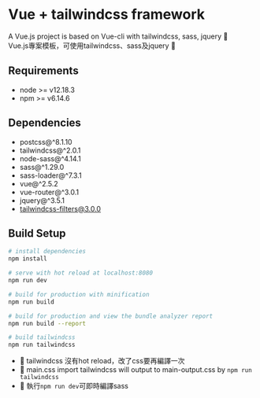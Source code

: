 # Vue + tailwindcss framework

A Vue.js project is based on Vue-cli with tailwindcss, sass, jquery 🎉  
Vue.js專案模板，可使用tailwindcss、sass及jquery 🎉

## Requirements
- node >= v12.18.3  
- npm >= v6.14.6 

## Dependencies
- postcss@^8.1.10  
- tailwindcss@^2.0.1  
- node-sass@^4.14.1
- sass@^1.29.0
- sass-loader@^7.3.1
- vue@^2.5.2
- vue-router@^3.0.1
- jquery@^3.5.1
- tailwindcss-filters@3.0.0


## Build Setup

``` bash
# install dependencies
npm install

# serve with hot reload at localhost:8080
npm run dev

# build for production with minification
npm run build

# build for production and view the bundle analyzer report
npm run build --report

# build tailwindcss
npm run tailwindcss
```

- 📌 tailwindcss 沒有hot reload，改了css要再編譯一次
- 📌 main.css import tailwindcss will output to main-output.css by `npm run tailwindcss`
- 📌 執行`npm run dev`可即時編譯sass
